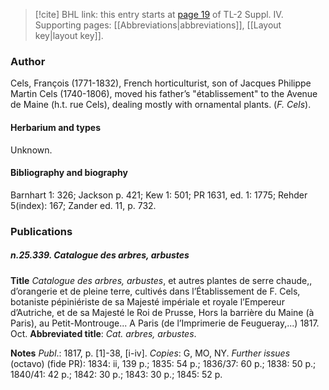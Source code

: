 > [!cite] BHL link: this entry starts at [page 19](https://www.biodiversitylibrary.org/item/103860#page/29/mode/1up) of TL-2 Suppl. IV.
> Supporting pages: [[Abbreviations|abbreviations]], [[Layout key|layout key]].

### Author

Cels, François (1771-1832), French horticulturist, son of Jacques Philippe Martin Cels (1740-1806), moved his father’s "établissement" to the Avenue de Maine (h.t. rue Cels), dealing mostly with ornamental plants. (*F. Cels*).

#### Herbarium and types

Unknown.

#### Bibliography and biography

Barnhart 1: 326; Jackson p. 421; Kew 1: 501; PR 1631, ed. 1: 1775; Rehder 5(index): 167; Zander ed. 11, p. 732.

### Publications

##### n.25.339. Catalogue des arbres, arbustes

**Title**
*Catalogue des arbres, arbustes*, et autres plantes de serre chaude,, d’orangerie et de pleine terre, cultivés dans l’Établissement de F. Cels, botaniste pépiniériste de sa Majesté impériale et royale l’Empereur d’Autriche, et de sa Majesté le Roi de Prusse, Hors la barrière du Maine (à Paris), au Petit-Montrouge... A Paris (de l’Imprimerie de Feugueray,...) 1817. Oct.
**Abbreviated title**: *Cat. arbres, arbustes*.

**Notes**
*Publ*.: 1817, p. \[1\]-38, \[i-iv\]. *Copies*: G, MO, NY.
*Further issues* (octavo) (fide PR): 1834: ii, 139 p.; 1835: 54 p.; 1836/37: 60 p.; 1838: 50 p.; 1840/41: 42 p.; 1842: 30 p.; 1843: 30 p.; 1845: 52 p.


